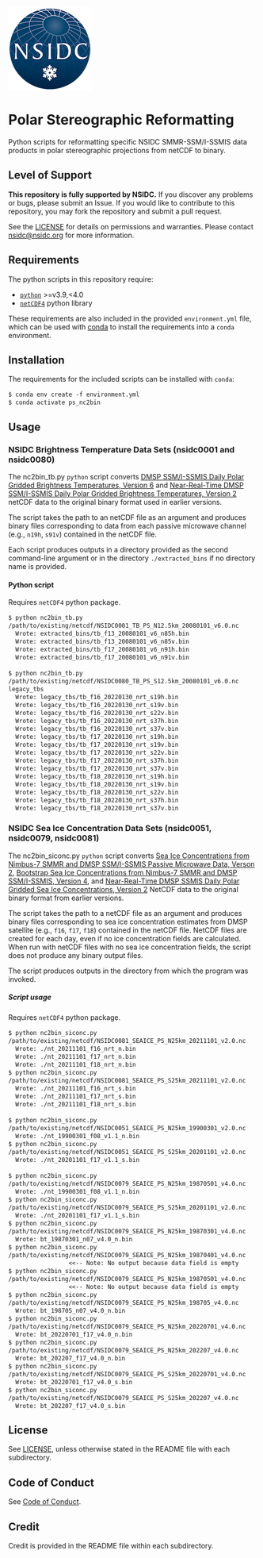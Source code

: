 ![NSIDC logo](/images/NSIDC_logo_2018_poster-1.png)

# Polar Stereographic Reformatting

Python scripts for reformatting specific NSIDC SMMR-SSM/I-SSMIS data products in polar stereographic projections from netCDF to binary.

## Level of Support

<b>This repository is fully supported by NSIDC.</b> If you discover any problems or
bugs, please submit an Issue. If you would like to contribute to this
repository, you may fork the repository and submit a pull request.

See the [LICENSE](LICENSE) for details on permissions and warranties. Please
contact nsidc@nsidc.org for more information.

## Requirements

The python scripts in this repository require:
* [`python`](https://www.python.org/downloads/) >=v3.9,<4.0
* [`netCDF4`](https://unidata.github.io/netcdf4-python/) python library

These requirements are also included in the provided `environment.yml` file,
which can be used with [conda](https://docs.conda.io/en/latest/) to install the
requirements into a `conda` environment.


## Installation

The requirements for the included scripts can be installed with `conda`:

```
$ conda env create -f environment.yml
$ conda activate ps_nc2bin
```

## Usage

### NSIDC Brightness Temperature Data Sets (nsidc0001 and nsidc0080)

The nc2bin_tb.py `python` script converts [DMSP SSM/I-SSMIS Daily Polar Gridded Brightness Temperatures, Version 6](https://nsidc.org/data/nsidc-0001) and [Near-Real-Time DMSP SSM/I-SSMIS Daily Polar Gridded Brightness Temperatures, Version 2](https://nsidc.org/data/nsidc-0080) netCDF data to the original binary format used in earlier versions.

The script takes the path to an netCDF file as an argument and produces binary files corresponding to data from each passive microwave channel (e.g., `n19h`, `s91v`) contained in the netCDF file.

Each script produces outputs in a directory provided as the second command-line argument or in the directory `./extracted_bins` if no directory name is provided.

#### Python script

Requires `netCDF4` python package.

```
$ python nc2bin_tb.py /path/to/existing/netcdf/NSIDC0001_TB_PS_N12.5km_20080101_v6.0.nc
  Wrote: extracted_bins/tb_f13_20080101_v6_n85h.bin
  Wrote: extracted_bins/tb_f13_20080101_v6_n85v.bin
  Wrote: extracted_bins/tb_f17_20080101_v6_n91h.bin
  Wrote: extracted_bins/tb_f17_20080101_v6_n91v.bin

$ python nc2bin_tb.py /path/to/existing/netcdf/NSIDC0080_TB_PS_S12.5km_20080101_v6.0.nc legacy_tbs
  Wrote: legacy_tbs/tb_f16_20220130_nrt_s19h.bin
  Wrote: legacy_tbs/tb_f16_20220130_nrt_s19v.bin
  Wrote: legacy_tbs/tb_f16_20220130_nrt_s22v.bin
  Wrote: legacy_tbs/tb_f16_20220130_nrt_s37h.bin
  Wrote: legacy_tbs/tb_f16_20220130_nrt_s37v.bin
  Wrote: legacy_tbs/tb_f17_20220130_nrt_s19h.bin
  Wrote: legacy_tbs/tb_f17_20220130_nrt_s19v.bin
  Wrote: legacy_tbs/tb_f17_20220130_nrt_s22v.bin
  Wrote: legacy_tbs/tb_f17_20220130_nrt_s37h.bin
  Wrote: legacy_tbs/tb_f17_20220130_nrt_s37v.bin
  Wrote: legacy_tbs/tb_f18_20220130_nrt_s19h.bin
  Wrote: legacy_tbs/tb_f18_20220130_nrt_s19v.bin
  Wrote: legacy_tbs/tb_f18_20220130_nrt_s22v.bin
  Wrote: legacy_tbs/tb_f18_20220130_nrt_s37h.bin
  Wrote: legacy_tbs/tb_f18_20220130_nrt_s37v.bin
```

### NSIDC Sea Ice Concentration Data Sets (nsidc0051, nsidc0079, nsidc0081)

The nc2bin_siconc.py `python` script converts [Sea Ice Concentrations from Nimbus-7 SMMR and DMSP SSM/I-SSMIS Passive Microwave Data, Verson 2](https://nsidc.org/data/nsidc-0051), [Bootstrap Sea Ice Concentrations from Nimbus-7 SMMR and DMSP SSM/I-SSMIS, Version 4](https://nsidc.org/data/nsidc-0079), and [Near-Real-Time DMSP
SSMIS Daily Polar Gridded Sea Ice Concentrations, Version
2](https://nsidc.org/data/nsidc-0081) NetCDF data to the original binary format
from earlier versions.

The script takes the path to a netCDF file as an argument and produces binary
files corresponding to sea ice concentration estimates from DMSP satellite
(e.g., `f16`, `f17`, `f18`) contained in the netCDF file.  NetCDF files are
created for each day, even if no ice concentration fields are calculated.
When run with netCDF files with no sea ice concentration fields, the script
does not produce any binary output files.

The script produces outputs in the directory from which the program was invoked.

##### Script usage

Requires `netCDF4` python package.

```
$ python nc2bin_siconc.py /path/to/existing/netcdf/NSIDC0081_SEAICE_PS_N25km_20211101_v2.0.nc 
  Wrote: ./nt_20211101_f16_nrt_n.bin
  Wrote: ./nt_20211101_f17_nrt_n.bin
  Wrote: ./nt_20211101_f18_nrt_n.bin
$ python nc2bin_siconc.py /path/to/existing/netcdf/NSIDC0081_SEAICE_PS_S25km_20211101_v2.0.nc 
  Wrote: ./nt_20211101_f16_nrt_s.bin
  Wrote: ./nt_20211101_f17_nrt_s.bin
  Wrote: ./nt_20211101_f18_nrt_s.bin

$ python nc2bin_siconc.py /path/to/existing/netcdf/NSIDC0051_SEAICE_PS_N25km_19900301_v2.0.nc 
  Wrote: ./nt_19900301_f08_v1.1_n.bin
$ python nc2bin_siconc.py /path/to/existing/netcdf/NSIDC0051_SEAICE_PS_S25km_20201101_v2.0.nc 
  Wrote: ./nt_20201101_f17_v1.1_s.bin

$ python nc2bin_siconc.py /path/to/existing/netcdf/NSIDC0079_SEAICE_PS_N25km_19870501_v4.0.nc 
  Wrote: ./nt_19900301_f08_v1.1_n.bin
$ python nc2bin_siconc.py /path/to/existing/netcdf/NSIDC0079_SEAICE_PS_S25km_20201101_v2.0.nc 
  Wrote: ./nt_20201101_f17_v1.1_s.bin
$ python nc2bin_siconc.py /path/to/existing/netcdf/NSIDC0079_SEAICE_PS_N25km_19870301_v4.0.nc
  Wrote: bt_19870301_n07_v4.0_n.bin
$ python nc2bin_siconc.py /path/to/existing/netcdf/NSIDC0079_SEAICE_PS_N25km_19870401_v4.0.nc
                 <<-- Note: No output because data field is empty
$ python nc2bin_siconc.py /path/to/existing/netcdf/NSIDC0079_SEAICE_PS_N25km_19870501_v4.0.nc
                 <<-- Note: No output because data field is empty
$ python nc2bin_siconc.py /path/to/existing/netcdf/NSIDC0079_SEAICE_PS_N25km_198705_v4.0.nc
  Wrote: bt_198705_n07_v4.0_n.bin
$ python nc2bin_siconc.py /path/to/existing/netcdf/NSIDC0079_SEAICE_PS_N25km_20220701_v4.0.nc
  Wrote: bt_20220701_f17_v4.0_n.bin
$ python nc2bin_siconc.py /path/to/existing/netcdf/NSIDC0079_SEAICE_PS_N25km_202207_v4.0.nc
  Wrote: bt_202207_f17_v4.0_n.bin
$ python nc2bin_siconc.py /path/to/existing/netcdf/NSIDC0079_SEAICE_PS_S25km_20220701_v4.0.nc
  Wrote: bt_20220701_f17_v4.0_s.bin
$ python nc2bin_siconc.py /path/to/existing/netcdf/NSIDC0079_SEAICE_PS_S25km_202207_v4.0.nc
  Wrote: bt_202207_f17_v4.0_s.bin
```



## License

See [LICENSE](LICENSE), unless otherwise stated in the README file with each subdirectory.

## Code of Conduct

See [Code of Conduct](CODE_OF_CONDUCT.md).

## Credit

Credit is provided in the README file within each subdirectory.
